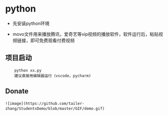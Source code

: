 # python
+ 先安装python环境

+ movo文件用来播放腾讯，爱奇艺等vip视频的播放软件，软件运行后，粘贴视频链接，即可免费观看付费视频

## 项目启动

```
    python xx.py
    建议直接用编辑器运行（vscode，pycharm)
```

## Donate
    ![image](https://github.com/tailer-zhang/StudentsDemo/blob/master/GIF/demo.gif)



